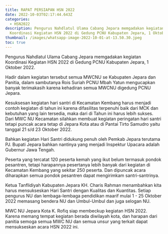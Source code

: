```yaml
---
title: RAPAT PERSIAPAN HSN 2022
date: 2022-10-03T02:17:44.643Z
categories:
  - HSN2022
description: Pengurus Nahdlatul Ulama Cabang Jepara memgadakan kegiatan
  Koordinasi Kegiatan HSN 2022 di Gedung PCNU Kabupaten Jepara, 1 Oktober 2022.
thumbnail: /images/whatsapp-image-2022-10-01-at-13.50.30.jpeg
toc: true
---
```

Pengurus Nahdlatul Ulama Cabang Jepara memgadakan kegiatan Koordinasi Kegiatan HSN 2022 di Gedung PCNU Kabupaten Jepara, 1 Oktober 2022.


Hadir dalam kegiatan tersebut semua MWCNU se Kabupaten Jepara dan Panitia, dalam sambutanya Rois Suriah PCNU Mbah Yatun mengucapkan banyak terimakasih karena kehadiran semua MWCNU digedung PCNU Jepara.


Kesuksesan kegiatan hari santri di Kecamatan Kembang harus menjadi contoh kegiatan di tahun ini karena difasilitas terpenuhi baik dari MCK dan kebutuhan yang lain tersedia, maka dari di Tahun ini harus lebih sukses.
Dari MWC NU Kecamatan silahkan membuat kegiatan peringatan hari santri tetapi puncak acara tetap di Jepara Kota atau di Pantai Tirto Samudro yaitu tanggal 21 s/d 23 Oktober 2022. 

Bahkan kegiatan Hari Santri didukung penuh oleh Pemkab Jepara terutama PJ. Bupati Jepara bahkan nantinya yang menjadi Inspektur Upacara adalah Gubernur Jawa Tengah.


Peserta yang tercatat 120 peserta kemah yang ikut belum termasuk pondok pesantren, tetapi harapannya pesertanya lebih banyak dari kegiatan di Kecamatan Kembang yang sekitar 250 peserta. Dan dipuncak acara diharapkan semua pondok pesantren dapat mengirimkam santri-santrinya.


Ketua Tanflidiyah Kabupaten Jepara KH. Charis Rahman menambahkan kita harus mensukseskan Hari Santri dengan Kualitas dan Kuantitas. Setiap pengurus NU dan lembaga-lembaga pendidikan maarif mulai 1 - 25 Oktober 2022 memasang bendera NU dan Umbul-Umbul dan juga selogan NU. 


MWC NU Jepara Kota K. Rofiq siap membeckup kegiatan HSN 2022. Karena memang tempat kegiatan berada diwilayah kota, dan harapan dari panitia semoga semua MWC NU dan semua unsur yang terkait dapat mensukseskan acara HSN 2022 ini.
